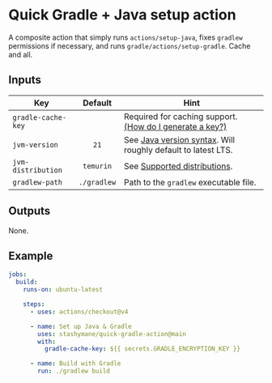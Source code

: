 # Quick Gradle + Java setup action

A composite action that simply runs `actions/setup-java`, fixes `gradlew` permissions if necessary, and runs
`gradle/actions/setup-gradle`. Cache and all.

## Inputs
| Key                |   Default   | Hint                                                                                |
|--------------------|:-----------:|-------------------------------------------------------------------------------------|
| `gradle-cache-key` |             | Required for caching support.<br>[(How do I generate a key?)][encryption key hint]  |
| `jvm-version`      |    `21`     | See [Java version syntax][java version syntax]. Will roughly default to latest LTS. |
| `jvm-distribution` |  `temurin`  | See [Supported distributions][supported distributions].                             |
| `gradlew-path`     | `./gradlew` | Path to the `gradlew` executable file.                                              |

## Outputs
None.

## Example

```yml
jobs:
  build:
    runs-on: ubuntu-latest

    steps:
      - uses: actions/checkout@v4

      - name: Set up Java & Gradle
        uses: stashymane/quick-gradle-action@main
        with:
          gradle-cache-key: ${{ secrets.GRADLE_ENCRYPTION_KEY }}

      - name: Build with Gradle
        run: ./gradlew build
```

[encryption key hint]: https://docs.gradle.org/8.6/userguide/configuration_cache.html#config_cache:secrets:configuring_encryption_key
[java version syntax]: https://github.com/actions/setup-java?tab=readme-ov-file#supported-version-syntax
[supported distributions]: https://github.com/actions/setup-java?tab=readme-ov-file#supported-distributions
